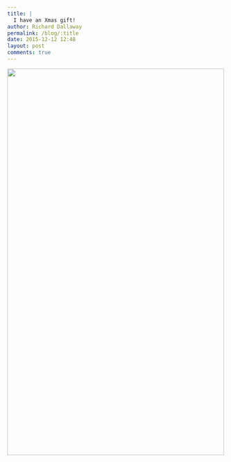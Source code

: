 ```yaml
---
title: |
  I have an Xmas gift!
author: Richard Dallaway
permalink: /blog/:title
date: 2015-12-12 12:48
layout: post
comments: true
---
```


<div><a href="http://static.skitters.dallaway.com/tp_DSC_0180.JPG"><img src="http://static.skitters.dallaway.com/tp_thumb_DSC_0180.JPG" width="500" height="889"/></a></div>


  
      
